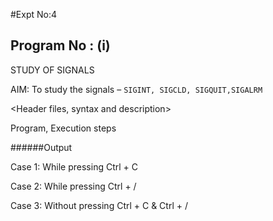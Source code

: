 #Expt No:4
## Program No : (i)

STUDY OF SIGNALS

AIM: To study the signals – `SIGINT, SIGCLD, SIGQUIT,SIGALRM`

\<Header files, syntax and description\>

Program, Execution steps

######Output

Case 1: While pressing Ctrl + C

Case 2: While pressing Ctrl + /

Case 3: Without pressing Ctrl + C & Ctrl + /
